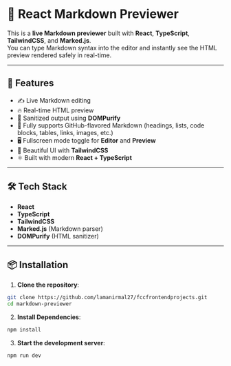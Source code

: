 # 📄 React Markdown Previewer

This is a **live Markdown previewer** built with **React**, **TypeScript**, **TailwindCSS**, and **Marked.js**.  
You can type Markdown syntax into the editor and instantly see the HTML preview rendered safely in real-time.

---

## 🚀 Features

- ✍️ Live Markdown editing
- 🔥 Real-time HTML preview
- 🧹 Sanitized output using **DOMPurify**
- 📜 Fully supports GitHub-flavored Markdown (headings, lists, code blocks, tables, links, images, etc.)
- 🖥️ Fullscreen mode toggle for **Editor** and **Preview**
- 🎨 Beautiful UI with **TailwindCSS**
- ⚛️ Built with modern **React + TypeScript**

---

## 🛠 Tech Stack

- **React**
- **TypeScript**
- **TailwindCSS**
- **Marked.js** (Markdown parser)
- **DOMPurify** (HTML sanitizer)

---

## 📦 Installation

1. **Clone the repository**:

```bash
git clone https://github.com/lamanirmal27/fccfrontendprojects.git
cd markdown-previewer
```

2. **Install Dependencies**:

```bash
npm install
```

3. **Start the development server**:
```bash
npm run dev
```
